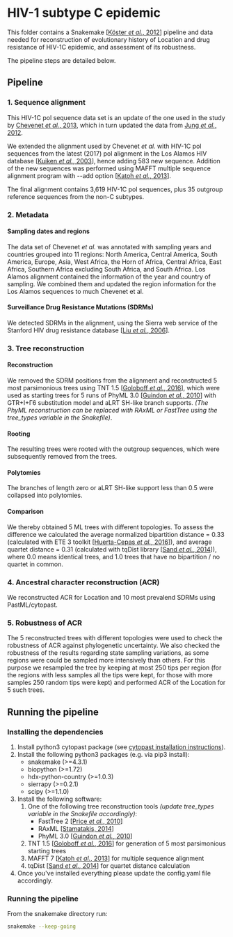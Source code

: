 # HIV-1 subtype C epidemic

This folder contains a Snakemake [[Köster *et al.*, 2012](https://doi.org/10.1093/bioinformatics/bts480)] pipeline and data 
needed for reconstruction of evolutionary history of Location and drug resistance of HIV-1C epidemic, and assessment of its robustness.

The pipeline steps are detailed below.

## Pipeline

### 1. Sequence alignment
This HIV-1C pol sequence data set is an update of the one used in the study by [Chevenet *et al.*, 2013](https://doi.org/10.1093/bioinformatics/btt010), 
which in turn updated the data from [Jung *et al.*, 2012](https://doi.org/10.1371/journal.pone.0033579).

We extended the alignment used by Chevenet *et al.* with HIV-1C pol sequences from the latest (2017) pol alignment in the Los Alamos HIV database [[Kuiken *et al.*, 2003](https://www.ncbi.nlm.nih.gov/pmc/articles/PMC2613779/)], 
hence adding 583 new sequence. Addition of the new sequences was performed using MAFFT multiple sequence alignment program with --add option [[Katoh *et al.*, 2013](http://doi.org/10.1093/molbev/mst010)]. 

The final alignment contains 3,619 HIV-1C pol sequences, plus 35 outgroup reference sequences from the non-C subtypes. 

### 2. Metadata
#### Sampling dates and regions
The data set of Chevenet *et al.* was annotated with sampling years 
and countries grouped into 11 regions: North America, Central America, South America, Europe, Asia, West Africa, 
the Horn of Africa, Central Africa, East Africa, Southern Africa excluding South Africa, and South Africa. 
Los Alamos alignment contained the information of the year and country of sampling. We combined them and updated the region information for the Los Alamos sequences to much Chevenet et al.
#### Surveillance Drug Resistance Mutations (SDRMs)
We detected SDRMs in the alignment, using the Sierra web service of the Stanford HIV drug resistance database [[Liu *et al.*, 2006](http://doi.org/10.1086/503914)]. 


### 3. Tree reconstruction

#### Reconstruction
We removed the SDRM positions from the alignment and reconstructed 5 most parsimonious trees using TNT 1.5 [[Goloboff *et al.*, 2016](https://doi.org/10.1111/cla.12160)], 
which were used as starting trees for 5 runs of PhyML 3.0 [[Guindon *et al.*, 2010](https://doi.org/10.1093/sysbio/syq010)] with GTR+I+Γ6 substitution model and aLRT SH-like branch supports. 
*(The PhyML reconstruction can be replaced with RAxML or FastTree using the tree_types variable in the Snakefile)*.

#### Rooting
The resulting trees were rooted with the outgroup sequences, which were subsequently removed from the trees. 

#### Polytomies
The branches of length zero or aLRT SH-like support less than 0.5 were collapsed into polytomies. 

#### Comparison
We thereby obtained 5 ML trees with different topologies. 
To assess the difference we calculated the average normalized bipartition distance = 0.33 (calculated with ETE 3 toolkit [[Huerta-Cepas *et al.*, 2016](http://doi.org/10.1093/molbev/msw046)]), 
and average quartet distance = 0.31 (calculated with tqDist library [[Sand *et al.*, 2014](http://doi.org/10.1093/bioinformatics/btu157)]), 
where 0.0 means identical trees, and 1.0 trees that have no bipartition / no quartet in common. 

### 4. Ancestral character reconstruction (ACR)
We reconstructed ACR for Location and 10 most prevalend SDRMs using PastML/cytopast.

### 5. Robustness of ACR

The 5 reconstructed trees with different topologies were used to check the robustness of ACR against phylogenetic uncertainty.
We also checked the robustness of the results regarding state sampling variations, 
as some regions were could be sampled more intensively than others. 
For this purpose we resampled the tree by keeping at most 250 tips per region 
(for the regions with less samples all the tips were kept, for those with more samples 250 random tips were kept) 
and performed ACR of the Location for 5 such trees.

## Running the pipeline

### Installing the dependencies
1. Install python3 cytopast package (see [cytopast installation instructions](https://github.com/evolbioinfo/cytopast)).
2. Install the following python3 packages (e.g. via pip3 install):
    * snakemake (>=4.3.1)
    * biopython (>=1.72)
    * hdx-python-country (>=1.0.3)
    * sierrapy (>=0.2.1)
    * scipy (>=1.1.0)
3. Install the following software:
    1. One of the following tree reconstruction tools _(update tree_types variable in the Snakefile accordingly)_:
        * FastTree 2 [[Price *et al.*, 2010](https://doi.org/10.1371/journal.pone.0009490)]
        * RAxML [[Stamatakis, 2014](https://doi.org/10.1093/bioinformatics/btu033)]
        * PhyML 3.0 [[Guindon *et al.*, 2010](https://doi.org/10.1093/sysbio/syq010)]
    2. TNT 1.5 [[Goloboff *et al.*, 2016](https://doi.org/10.1111/cla.12160)] for generation of 5 most parsimonious starting trees
    3. MAFFT 7 [[Katoh *et al.*, 2013](http://doi.org/10.1093/molbev/mst010)] for multiple sequence alignment
    4. tqDist [[Sand *et al.*, 2014](http://doi.org/10.1093/bioinformatics/btu157)] for quartet distance calculation
4. Once you've installed everything please update the config.yaml file accordingly.

### Running the pipeline
From the snakemake directory run:
```bash
snakemake --keep-going
```


